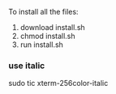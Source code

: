 To install all the files:
1. download install.sh
2. chmod install.sh
3. run install.sh


### use italic 
sudo tic xterm-256color-italic

